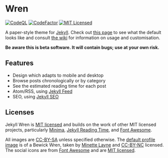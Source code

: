 # Wren

[![CodeQL](https://github.com/Foggalong/Wren/actions/workflows/codeql-analysis.yml/badge.svg)](https://github.com/Foggalong/Wren/actions/workflows/codeql-analysis.yml)
[![CodeFactor](https://www.codefactor.io/repository/github/foggalong/wren/badge)](https://www.codefactor.io/repository/github/foggalong/wren)
[![MIT Licensed](https://img.shields.io/badge/License-MIT-brightgreen.svg)][mit]

A paper-style theme for [Jekyll](jekyllrb.com). Check out [this page][deployment] to see what the default looks like and consult [the wiki][wiki] for information on usage and customisation.

[deployment]: https://foggalong.github.io/Wren
[wiki]: https://github.com/Foggalong/Wren/wiki

**Be aware this is beta software. It will contain bugs; use at your own risk.**

## Features

- Design which adapts to mobile and desktop
- Browse posts chronologically or by category
- See the estimated reading time for each post
- Atom/RSS, using [Jekyll Feed][jekyll-feed]
- SEO, using [Jekyll SEO][jekyll-seo]

[jekyll-feed]: https://github.com/jekyll/jekyll-feed
[jekyll-seo]: https://github.com/jekyll/jekyll-seo-tag

## Licenses

Jekyll Wren is [MIT licensed][mit] and builds on the work of other MIT licensed projects, particularly [Minima][minma], [Jekyll Reading Time][reading-time], and [Font Awesome][font-awesome].

[minma]: https://github.com/jekyll/minima
[reading-time]: https://github.com/risan/jekyll-reading-time
[font-awesome]: https://github.com/Rush/Font-Awesome-SVG-PNG

All images are [CC-BY-SA][cc-by-sa] unless specified otherwise. The [default profile image][profile] is of a Bewick Wren, taken by [Minette Layne][wren] and [CC-BY-NC][cc-by-nc] licensed. The social icons are from [Font Awesome][font-awesome] and are [MIT licensed][mit].

[profile]: images/profile.jpg
[wren]: https://flic.kr/p/4E9FY2
[mit]: LICENSE.md
[cc-by-sa]: https://creativecommons.org/licenses/by-sa/2.0
[cc-by-nc]: https://creativecommons.org/licenses/by-nc/2.0
